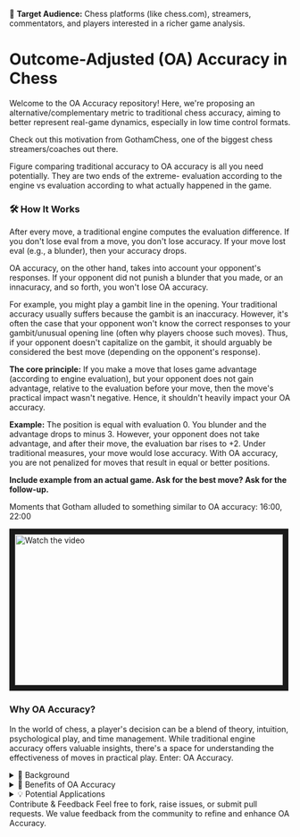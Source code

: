 🎯 **Target Audience:** Chess platforms (like chess.com), streamers, commentators, and players interested in a richer game analysis.

# Outcome-Adjusted (OA) Accuracy in Chess

Welcome to the OA Accuracy repository! Here, we're proposing an alternative/complementary metric to traditional chess accuracy, aiming to better represent real-game dynamics, especially in low time control formats.

Check out this motivation from GothamChess, one of the biggest chess streamers/coaches out there.

Figure comparing traditional accuracy to OA accuracy is all you need potentially. They are two ends of the extreme- evaluation according to the engine vs evaluation according to what actually happened in the game.

### 🛠 How It Works
After every move, a traditional engine computes the evaluation difference. If you don't lose eval from a move, you don't lose accuracy. If your move lost eval (e.g., a blunder), then your accuracy drops.

OA accuracy, on the other hand, takes into account your opponent's responses. If your opponent did not punish a blunder that you made, or an innacuracy, and so forth, you won't lose OA accuracy.

For example, you might play a gambit line in the opening. Your traditional accuracy usually suffers because the gambit is an inaccuracy. However, it's often the case that your opponent won't know the correct responses to your gambit/unusual opening line (often why players choose such moves). Thus, if your opponent doesn't capitalize on the gambit, it should arguably be considered the best move (depending on the opponent's response).

**The core principle:** If you make a move that loses game advantage (according to engine evaluation), but your opponent does not gain advantage, relative to the evaluation before your move, then the move's practical impact wasn't negative. Hence, it shouldn't heavily impact your OA accuracy.

**Example:** The position is equal with evaluation 0. You blunder and the advantage drops to minus 3. However, your opponent does not take advantage, and after their move, the evaluation bar rises to +2. Under traditional measures, your move would lose accuracy. With OA accuracy, you are not penalized for moves that result in equal or better positions.

**Include example from an actual game. Ask for the best move? Ask for the follow-up.**

Moments that Gotham alluded to something similar to OA accuracy: 16:00, 22:00

<a href="http://www.youtube.com/watch?feature=player_embedded&v=nTQUwghvy5Q" target="_blank">
 <img src="http://img.youtube.com/vi/9Ov93YjTZ70/mqdefault.jpg" alt="Watch the video" width="480" height="270" border="10" />
</a>

### Why OA Accuracy?
In the world of chess, a player's decision can be a blend of theory, intuition, psychological play, and time management. While traditional engine accuracy offers valuable insights, there's a space for understanding the effectiveness of moves in practical play. Enter: OA Accuracy.

<details>
<summary>📖 Background</summary>
Traditional accuracy reflects the theoretical best move.

OA accuracy respects real-life game dynamics, including the psychology of play and time pressures, especially prominent in formats like bullet or blitz.

### Why we can't replace traditional accuracy

- Might encourage bad practice from players. It has to be stated that OA accuracy reflects the other side of the extreme - while traditional accuracy uses the best moves according to an engine, OA accuracy targets 

##### Open Problems & Current Drawbacks of Traditional Accuracy

- **Not Reflective of Practical Play:** Traditional accuracy strictly follows engine recommendations, often overlooking real-world tactics and strategies that players employ, especially under time constraints.

- **Missed Psychological Tactics:** Players sometimes employ moves that prey on their opponent's psychology or anticipated responses. These moves might be considered inaccuracies by engines but can be game-winners in practice.

- **Bullet and Blitz Play:** In faster formats, players often make moves that prioritize time management over board position. Traditional accuracy can't account for this, marking down players for rapid, time-saving moves.

- **Beginner Misrepresentation:** For newer players, the goal might not always be to play the best theoretical move but to set up familiar patterns or play aggressively. Traditional accuracy doesn't differentiate, potentially making their play seem worse than it is in a learning context.

- **Lacks Time Context:** Currently, the time left on a player's clock doesn't influence accuracy ratings. This means moves played with just seconds left are judged as harshly as those made with ample thinking time. This is especially relevant when players make moves that prioritize saving time over achieving the best position.

- **Narrative Limitations for Commentators:** For content creators and commentators, traditional accuracy can sometimes paint an incomplete or even misleading picture of the game. Crucial moments of drama, insight, or intuition are reduced to a numerical "inaccuracy" or "blunder."

- **Overemphasis on Theoretical Perfection:** A perfect game, in terms of traditional accuracy, doesn't necessarily reflect the nuances, challenges, or context of the match. Players might be penalized for trying new or unconventional strategies that the engine hasn't deeply analyzed.

- **Doesn't Account for Opponent Skill:** A move might be a blunder against a grandmaster but a brilliant play against a beginner. Traditional accuracy treats both scenarios the same, without adjusting for the opponent's potential responses.

- **Homogenization of Play Styles:** Strictly adhering to engine-approved moves, players might feel pressured to conform to a certain style of play, potentially stifling creativity or personal flair.

- **Coaching Conflicts:** From a coaching perspective, traditional accuracy might not always align with the advice or strategies a coach wishes to instill. It can be challenging to explain why an "inaccurate" move was the right practical decision in a specific situation.

</details>
<details>
<summary>🚀 Benefits of OA Accuracy</summary>
Bridge Between Theory & Practice: Understand where the ideal theoretical move and the best practical move diverge.

Training & Learning: Beginners can learn from comparing traditional and OA accuracies. Identify areas of reliance on tactics that might only work against certain player levels.

Narrative Creation: For content creators and commentators, both metrics offer a richer story of the game.

Future of Game Analysis: In an era of AI and machine learning, multiple metrics provide a deeper appreciation and understanding of human performance in chess.

</details>

<details>
<summary>💡 Potential Applications</summary>
Personal Game Review: Understand your playstyle, strengths, and areas to improve.

Chess Platforms: Offer users an additional metric for post-game analysis.

Streaming & Commentary: Enrich game discussions by highlighting instances where OA accuracy provides a different perspective from traditional accuracy.

</details>
Contribute & Feedback
Feel free to fork, raise issues, or submit pull requests. We value feedback from the community to refine and enhance OA Accuracy.
